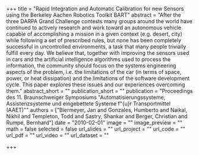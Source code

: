 +++
title = "Rapid Integration and Automatic Calibration for new Sensors using the Berkeley Aachen Robotics Toolkit BART"
abstract = "After the three DARPA Grand Challenge contests many groups around the world have continued to actively research and work toward an autonomous vehicle capable of accomplishing a mission in a given context (e.g. desert, city) while following a set of prescribed rules, but none has been completely successful in uncontrolled environments, a task that many people trivially fulfill every day. We believe that, together with improving the sensors used in cars and the artificial intelligence algorithms used to process the information, the community should focus on the systems engineering aspects of the problem, i.e. the limitations of the car (in terms of space, power, or heat dissipation) and the limitations of the software development cycle. This paper explores these issues and our experiences overcoming them."
abstract_short = ""
publication_short = ""
publication = "Proceedings des 11. Braunschweiger Symposiums "Automatisierungssysteme, Assistenzsysteme und eingebettete Systeme f\"{u}r Transportmittel (AAET)""
authors = ["Biermeyer, Jan and Gonzales, Humberto and Naikal, Nikhil and Templeton, Todd and Sastry, Shankar and Berger, Christian and Rumpe, Bernhard"]
date = "2010-02-01"
image = ""
image_preview = ""
math = false
selected = false
url_slides = ""
url_project = ""
url_code = ""
url_pdf = ""
url_video = ""
url_dataset = ""

+++
